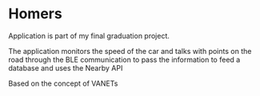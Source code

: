 # Homers

Application is part of my final graduation project.

The application monitors the speed of the car and talks with points on the road through the BLE communication to pass the information to feed a database and uses the Nearby API

Based on the concept of VANETs
